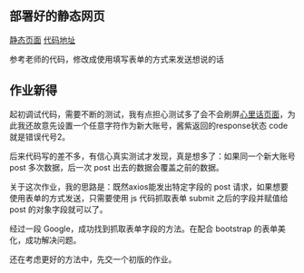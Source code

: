 ## 部署好的静态网页
[静态页面](https://yammmy.github.io/post-words/)
[代码地址](https://github.com/Yammmy/post-words/)

参考老师的代码，修改成使用填写表单的方式来发送想说的话

## 作业新得
起初调试代码，需要不断的测试，我有点担心测试多了会不会刷屏[心里话页面](https://js.xinshengdaxue.com/sayToTeacher)，为此我还故意先设置一个任意字符作为新大账号，酱紫返回的response状态 code 就是错误代号2。

后来代码写的差不多，有信心真实测试才发现，真是想多了：如果同一个新大账号 post 多次数据，后一次 post 出去的数据会覆盖之前的数据。

关于这次作业，我的思路是：既然axios能发出特定字段的 post 请求，如果想要使用表单的方式发送，只需要使用 js 代码抓取表单 submit 之后的字段并赋值给 post 的对象字段就可以了。

经过一段 Google，成功找到抓取表单字段的方法。在配合 bootstrap 的表单美化，成功解决问题。

还在考虑更好的方法中，先交一个初版的作业。
